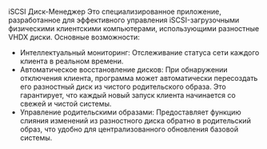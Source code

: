 iSCSI Диск-Менеджер
Это специализированное приложение, разработанное для эффективного управления iSCSI-загрузочными физическими клиентскими компьютерами, использующими разностные VHDX диски.
Основные возможности:
* Интеллектуальный мониторинг: Отслеживание статуса сети каждого клиента в реальном времени.
* Автоматическое восстановление дисков: При обнаружении отключения клиента, программа может автоматически пересоздать его разностный диск из чистого родительского образа. Это гарантирует, что каждый новый запуск клиента начинается со свежей и чистой системы.
* Управление родительскими образами: Предоставляет функцию слияния изменений из разностного диска обратно в родительский образ, что удобно для централизованного обновления базовой системы.
